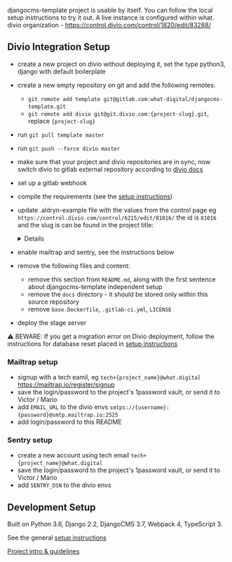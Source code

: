 djangocms-template project is usable by itself. You can follow the local setup instructions to try it out. A live instance is configured within what. divio organization - https://control.divio.com/control/1820/edit/83288/


Divio Integration Setup
-------------------------------------------------------------------------------
- create a new project on divio without deploying it, set the type python3, django with default boilerplate
- create a new empty repository on git and add the following remotes:
    - `git remote add template git@gitlab.com:what-digital/djangocms-template.git`
    - `git remote add divio git@git.divio.com:{project-slug}.git`, replace `{project-slug}`
- run `git pull template master`
- run `git push --force divio master`
- make sure that your project and divio repositories are in sync, now switch divio to gitlab external repository according to [divio docs](https://docs.divio.com/en/latest/how-to/resources-configure-git/)
- set up a gitlab webhook
- compile the requirements (see the [setup instructions](/docs/setup-instruction.md))
- update .aldryn-example file with the values from the control page eg `https://control.divio.com/control/6215/edit/81016/` the id is `81016` and the slug is can be found in the project title:
    <details>

    ![](/docs/guidelines/img/project-slug.png)

    </details>
- enable mailtrap and sentry, see the instructions below
- remove the following files and content:
    - remove this section from `README.md`, along with the first sentence about djangocms-template independent setup
    - remove the `docs` directory - it should be stored only within this source repository
    - remove `base.Dockerfile`, `.gitlab-ci.yml`, `LICENSE`
- deploy the stage server
 
⚠ ️BEWARE: If you get a migration error on Divio deployment, follow the instructions for database reset placed in [setup instructions](https://gitlab.com/what-digital/djangocms-template/-/blob/master/docs/setup-instruction.md#how-to-drop-the-database)

### Mailtrap setup

- signup with a tech eamil, eg `tech+{project_name}@what.digital` https://mailtrap.io/register/signup
- save the login/password to the project's 1password vault, or send it to Victor / Mario 
- add `EMAIL_URL` to the divio envs `smtps://{username}:{password}@smtp.mailtrap.io:2525`
- add login/password to this README

### Sentry setup

- create a new account using tech email `tech+{project_name}@what.digital`
- save the login/password to the project's 1password vault, or send it to Victor / Mario
- add `SENTRY_DSN` to the divio envs

Development Setup
-------------------------------------------------------------------------------
Built on Python 3.6, Django 2.2, DjangoCMS 3.7, Webpack 4, TypeScript 3.

See the general [setup instructions](https://gitlab.com/what-digital/djangocms-template/-/blob/master/docs/setup-instruction.md)

[Project intro & guidelines](https://gitlab.com/what-digital/djangocms-template/-/blob/master/docs/README.md)
